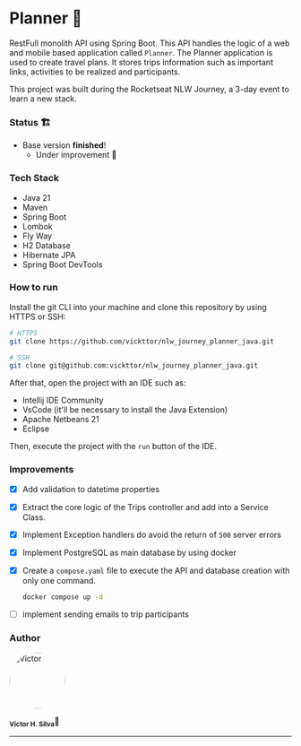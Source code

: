 # Planner 📅

RestFull monolith API using Spring Boot. This API handles the logic of a web and mobile based application called `Planner`.
The Planner application is used to create travel plans. It stores trips information such as important links, activities to be realized and participants.

This project was built during the Rocketseat NLW Journey, a 3-day event to learn a new stack.

### Status 🏗️

- Base version **finished**!
  - Under improvement 🚀

### Tech Stack

- Java 21
- Maven
- Spring Boot
- Lombok
- Fly Way
- H2 Database
- Hibernate JPA
- Spring Boot DevTools

### How to run

Install the git CLI into your machine and clone this repository by using HTTPS or SSH:

```bash
# HTTPS
git clone https://github.com/vickttor/nlw_journey_planner_java.git

# SSH
git clone git@github.com:vickttor/nlw_journey_planner_java.git 
```

After that, open the project with an IDE such as:
- Intellij IDE Community
- VsCode (it'll be necessary to install the Java Extension)
- Apache Netbeans 21
- Eclipse

Then, execute the project with the `run` button of the IDE.

### Improvements

- [X] Add validation to datetime properties 
- [X] Extract the core logic of the Trips controller and add into a Service Class.
- [X] Implement Exception handlers do avoid the return of `500` server errors
- [X] Implement PostgreSQL as main database by using docker
- [X] Create a `compose.yaml` file to execute the API and database creation with only one command.
  ```bash
  docker compose up -d
  ```
- [ ] implement sending emails to trip participants


### Author

<img  style="border-radius: 50%;"  src="https://avatars.githubusercontent.com/u/70340221?v=4"  width="100px;"  alt="Victor"/>

<sub><b>Victor H. Silva</b></sub>🚀

---